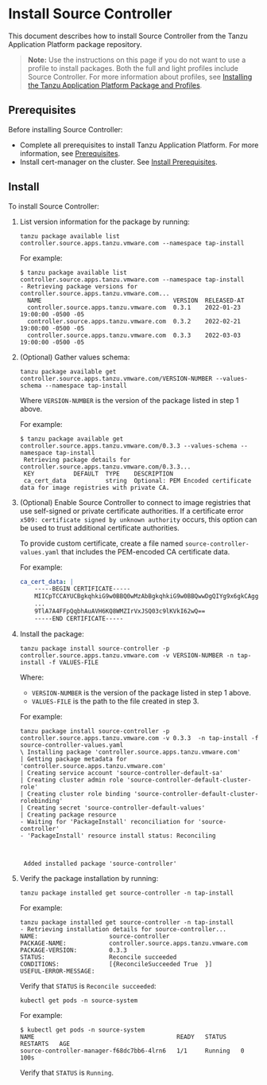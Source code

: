 # Install Source Controller

This document describes how to install Source Controller
from the Tanzu Application Platform package repository.

>**Note:** Use the instructions on this page if you do not want to use a profile to install packages.
Both the full and light profiles include Source Controller.
For more information about profiles, see [Installing the Tanzu Application Platform Package and Profiles](../install.md).

## <a id='sc-prereqs'></a>Prerequisites

Before installing Source Controller:

- Complete all prerequisites to install Tanzu Application Platform. For more information, see [Prerequisites](../prerequisites.md).
- Install cert-manager on the cluster. See [Install Prerequisites](../install-components.md#install-prereqs).

## <a id='sc-install'></a> Install

To install Source Controller:

1. List version information for the package by running:

    ```
    tanzu package available list controller.source.apps.tanzu.vmware.com --namespace tap-install
    ```

    For example:

    ```
    $ tanzu package available list controller.source.apps.tanzu.vmware.com --namespace tap-install
    - Retrieving package versions for controller.source.apps.tanzu.vmware.com...
      NAME                                     VERSION  RELEASED-AT
      controller.source.apps.tanzu.vmware.com  0.3.1    2022-01-23 19:00:00 -0500 -05
      controller.source.apps.tanzu.vmware.com  0.3.2    2022-02-21 19:00:00 -0500 -05
      controller.source.apps.tanzu.vmware.com  0.3.3    2022-03-03 19:00:00 -0500 -05
    ```

2. (Optional) Gather values schema:

    ```
    tanzu package available get controller.source.apps.tanzu.vmware.com/VERSION-NUMBER --values-schema --namespace tap-install
    ```

    Where `VERSION-NUMBER` is the version of the package listed in step 1 above.

    For example:

    ```
    $ tanzu package available get controller.source.apps.tanzu.vmware.com/0.3.3 --values-schema --namespace tap-install
     Retrieving package details for controller.source.apps.tanzu.vmware.com/0.3.3...
     KEY           DEFAULT  TYPE    DESCRIPTION
     ca_cert_data           string  Optional: PEM Encoded certificate data for image registries with private CA.
    ```

3. (Optional) Enable Source Controller to connect to image registries that use self-signed or private certificate authorities.
If a certificate error `x509: certificate signed by unknown authority` occurs, this option can be used to trust additional certificate authorities. 

    To provide custom certificate, create a file named `source-controller-values.yaml` that includes the PEM-encoded CA certificate data.
   
      For example:

      ```yaml
      ca_cert_data: |
          -----BEGIN CERTIFICATE-----
          MIICpTCCAYUCBgkqhkiG9w0BBQ0wMzAbBgkqhkiG9w0BBQwwDgQIYg9x6gkCAggA
          ...
          9TlA7A4FFpQqbhAuAVH6KQ8WMZIrVxJSQ03c9lKVkI62wQ==
          -----END CERTIFICATE-----
      ```

4. Install the package:

    ```
    tanzu package install source-controller -p controller.source.apps.tanzu.vmware.com -v VERSION-NUMBER -n tap-install -f VALUES-FILE
    ```

    Where:

      - `VERSION-NUMBER` is the version of the package listed in step 1 above.
      - `VALUES-FILE` is the path to the file created in step 3.

    For example:

    ```
    tanzu package install source-controller -p controller.source.apps.tanzu.vmware.com -v 0.3.3  -n tap-install -f source-controller-values.yaml
    \ Installing package 'controller.source.apps.tanzu.vmware.com'
    | Getting package metadata for 'controller.source.apps.tanzu.vmware.com'
    | Creating service account 'source-controller-default-sa'
    | Creating cluster admin role 'source-controller-default-cluster-role'
    | Creating cluster role binding 'source-controller-default-cluster-rolebinding'
    | Creating secret 'source-controller-default-values'
    | Creating package resource
    - Waiting for 'PackageInstall' reconciliation for 'source-controller'
    - 'PackageInstall' resource install status: Reconciling



     Added installed package 'source-controller'
    ```

5. Verify the package installation by running:

    ```
    tanzu package installed get source-controller -n tap-install
    ```

    For example:

    ```
    tanzu package installed get source-controller -n tap-install
   - Retrieving installation details for source-controller...
    NAME:                    source-controller
    PACKAGE-NAME:            controller.source.apps.tanzu.vmware.com
    PACKAGE-VERSION:         0.3.3
    STATUS:                  Reconcile succeeded
    CONDITIONS:              [{ReconcileSucceeded True  }]
    USEFUL-ERROR-MESSAGE:
    ```

    Verify that `STATUS` is `Reconcile succeeded`:

    ```
    kubectl get pods -n source-system
    ```

    For example:

    ```
    $ kubectl get pods -n source-system
    NAME                                        READY   STATUS    RESTARTS   AGE
    source-controller-manager-f68dc7bb6-4lrn6   1/1     Running   0          100s
    ```

    Verify that `STATUS` is `Running`.
